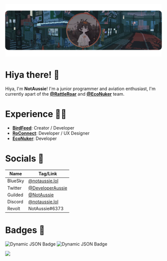<div align="center">
  <img src="banner github.png">
</div>

<h1>Hiya there! 👋</h1>
Hiya, I'm <b>NotAussie</b>! I'm a junior programmer and aviation enthusiast, I'm currently apart of the <a href="https://github.com/RattleRoar"><b>@RattleRoar</b></a> and <a href="https://github.com/EcoNuker"><b>@EcoNuker</b></a> team.

<h1>Experience 👨‍💻</h1>
<ul>
  <li><a href="https://github.com/NotAussie/BirdFeed"><b>BirdFeed</b></a>: Creator / Developer</li>
  <li><a href="https://github.com/RoConnect-Labs"><b>RoConnect</b></a>: Developer / UX Designer</li>
  <li><a href="https://github.com/econuker"><b>EcoNuker</b></a>: Developer</li>
</ul>

<h1>Socials 🔗</h1>

| Name | Tag/Link |
|---|---|
| BlueSky | [@notaussie.lol](https://bsky.app/profile/notaussie.lol) |
| Twitter | [@DeveloperAussie](https://x.com/DeveloperAussie) |
| Guilded | [@NotAussie](https://guilded.gg/u/notaussie) |
| Discord | [@notaussie.lol](https://discord.com/users/1248159065633460331) |
| Revolt | NotAussie#6373 |

<h1>Badges 📌</h1>
<p>
<img alt="Dynamic JSON Badge" src="https://img.shields.io/badge/dynamic/json?url=https%3A%2F%2Fapi.codetime.dev%2Fshield%3Fid%3D26113%26project%3D%26in%3D0&query=%24.message&style=for-the-badge&logo=clock&label=CodeTime&labelColor=%2324292F&color=%234493F8">
<img alt="Dynamic JSON Badge" src="https://img.shields.io/badge/dynamic/json?url=https%3A%2F%2Fapi.wakatime.com%2Fapi%2Fv1%2Fusers%2Fnotaussie%2Fstats&query=%24.data.human_readable_total&style=for-the-badge&logo=wakatime&label=WakaTime&labelColor=%2324292F&color=%234493F8">
</p>
<img src="https://now-play.vercel.app/api/generate?uid=f21dbde9-d0b5-43b0-970a-428bf2ef0dc6&theme=dark" />

